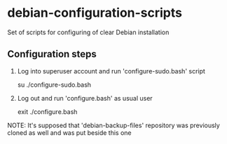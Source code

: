 # debian-configuration-scripts

Set of scripts for configuring of clear Debian installation

## Configuration steps

1. Log into superuser account and run 'configure-sudo.bash' script 

    su
    ./configure-sudo.bash

2. Log out and run 'configure.bash' as usual user

    exit
    ./configure.bash

NOTE: It's supposed that 'debian-backup-files' repository was previously cloned as well and was put beside this one
